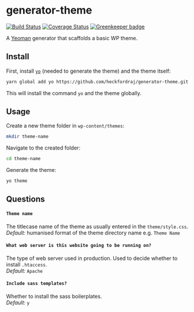 # generator-theme

[![Build Status](https://travis-ci.org/heckfordraj/generator-theme.svg?branch=master)](https://travis-ci.org/heckfordraj/generator-theme) [![Coverage Status](https://coveralls.io/repos/github/heckfordraj/generator-theme/badge.svg?branch=master)](https://coveralls.io/github/heckfordraj/generator-theme?branch=master) [![Greenkeeper badge](https://badges.greenkeeper.io/heckfordraj/generator-theme.svg)](https://greenkeeper.io/)

A [Yeoman](https://www.npmjs.com/package/yo) generator that scaffolds a basic WP theme.

## Install

First, install [`yo`](https://www.npmjs.com/package/yo) (needed to generate the theme) and the theme itself:

```bash
yarn global add yo https://github.com/heckfordraj/generator-theme.git
```

This will install the command `yo` and the theme globally.

## Usage

Create a new theme folder in `wp-content/themes`:

```bash
mkdir theme-name
```

Navigate to the created folder:

```bash
cd theme-name
```

Generate the theme:

```bash
yo theme
```

## Questions

#### `Theme name`

The titlecase name of the theme as usually entered in the `theme/style.css`.  
_Default:_ humanised format of the theme directory name e.g. `Theme Name`

#### `What web server is this website going to be running on?`

The type of web server used in production. Used to decide whether to install `.htaccess`.  
_Default:_ `Apache`

#### `Include sass templates?`

Whether to install the sass boilerplates.  
_Default:_ `y`
